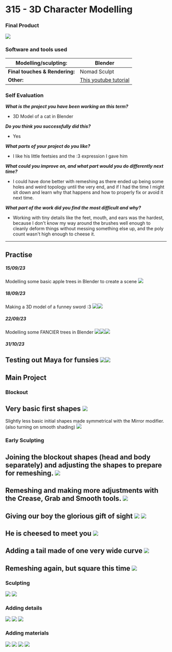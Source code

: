 # 315 - 3D Character Modelling
### Final Product
![](normalcat.png)
### Software and tools used

| **Modelling/sculpting:**       | Blender                                               |
| ------------------------------ | ----------------------------------------------------- |
| **Final touches & Rendering:** | Nomad Sculpt                                          |
| **Other:**                     | [This youtube tutorial](https://youtu.be/HEA-XUfawOI) |

### Self Evaluation
***What is the project you have been working on this term?***

- 3D Model of a cat in Blender

***Do you think you successfully did this?***

- Yes

***What parts of your project do you like?***

- I like his little feetsies and the :3 expression I gave him

***What could you improve on, and what part would you do differently next time?***

- I could have done better with remeshing as there ended up being some holes and weird topology until the very end, and if I had the time I might sit down and learn why that happens and how to properly fix or avoid it next time.

***What part of the work did you find the most difficult and why?***

- Working with tiny details like the feet, mouth, and ears was the hardest, because I don't know my way around the brushes well enough to cleanly deform things without messing something else up, and the poly count wasn't high enough to cheese it.

---
## Practise
##### 15/09/23
Modelling some basic apple trees in Blender to create a scene
![](Appletrees.png)
##### 18/09/23
Making a 3D model of a funney sword :3
![](sword1.png)![](sword2.png)
##### 22/09/23
Modelling some FANCIER trees in Blender
![](fancytrees1.png)![](fancytrees2.png)![](fancytrees3.png)
##### 31/10/23
Testing out Maya for funsies
![](maya1.png)![](maya3.png)
---
## Main Project

### Blockout
Very basic first shapes
![](scfirstblockout.png)
---
Slightly less basic initial shapes made symmetrical with the Mirror modifier. (also turning on smooth shading)
![](Screenshot-2024-06-25-112331.png)
### Early Sculpting
Joining the blockout shapes (head and body separately) and adjusting the shapes to prepare for remeshing.
![](Screenshot-2024-06-25-131511.png)
---
Remeshing and making more adjustments with the Crease, Grab and Smooth tools.
![](Screenshot-2024-06-28-120143.png)
---
Giving our boy the glorious gift of sight
![](Screenshot-2024-06-28-125729.png)
![](Screenshot-2024-06-28-130833.png)
---
He is cheesed to meet you
![](Screenshot-2024-06-28-132759.png)
---
Adding a tail made of one very wide curve
![](Screenshot-2024-07-02-103430.png)
---
Remeshing again, but square this time
![](Screenshot-2024-07-02-110159.png)
---
### Sculpting
![](Screenshot-2024-07-02-120541.png)
![](Screenshot-2024-07-02-131041.png)
### Adding details
![](Screenshot-2024-07-02-131317.png)
![](Screenshot-2024-07-02-132243.png)
![](Screenshot-2024-07-02-133141.png)
### Adding materials
![](Screenshot-2024-07-02-134049.png)
![](Screenshot-2024-07-02-141907.png)
![](Screenshot-2024-07-02-141924.png)
![](Screenshot-2024-07-02-143338.png)
